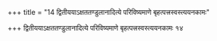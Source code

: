 +++
title = "14 द्वितीययाऽक्षततण्डुलानादित्ये परिविष्यमाणे बृहत्पत्त्रस्वस्त्ययनकामः"

+++
द्वितीययाऽक्षततण्डुलानादित्ये परिविष्यमाणे बृहत्पत्त्रस्वस्त्ययनकामः १४